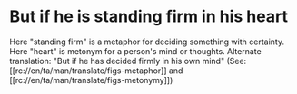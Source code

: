 # But if he is standing firm in his heart

Here "standing firm" is a metaphor for deciding something with certainty. Here "heart" is metonym for a person's mind or thoughts. Alternate translation: "But if he has decided firmly in his own mind" (See: [[rc://en/ta/man/translate/figs-metaphor]] and [[rc://en/ta/man/translate/figs-metonymy]])

